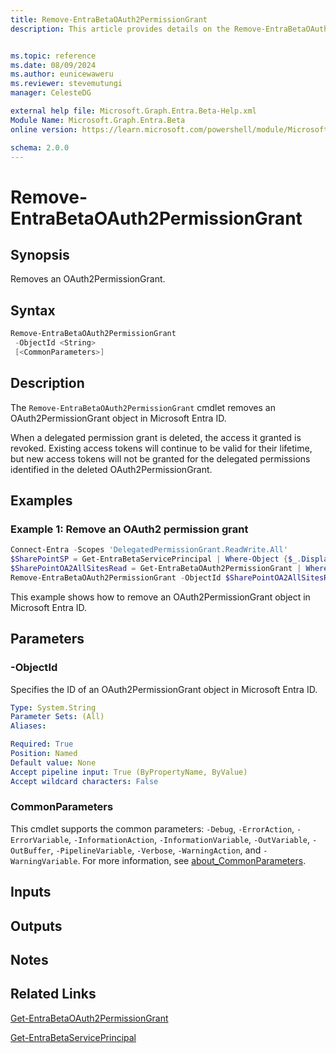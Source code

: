 ```yaml
---
title: Remove-EntraBetaOAuth2PermissionGrant 
description: This article provides details on the Remove-EntraBetaOAuth2PermissionGrant command.


ms.topic: reference
ms.date: 08/09/2024
ms.author: eunicewaweru
ms.reviewer: stevemutungi
manager: CelesteDG

external help file: Microsoft.Graph.Entra.Beta-Help.xml
Module Name: Microsoft.Graph.Entra.Beta
online version: https://learn.microsoft.com/powershell/module/Microsoft.Graph.Entra.Beta/Remove-EntraBetaOAuth2PermissionGrant

schema: 2.0.0
---
```


# Remove-EntraBetaOAuth2PermissionGrant

## Synopsis

Removes an OAuth2PermissionGrant.

## Syntax

```powershell
Remove-EntraBetaOAuth2PermissionGrant 
 -ObjectId <String> 
 [<CommonParameters>]
```

## Description

The `Remove-EntraBetaOAuth2PermissionGrant` cmdlet removes an OAuth2PermissionGrant object in Microsoft Entra ID.

When a delegated permission grant is deleted, the access it granted is revoked. Existing access tokens will continue to be valid for their lifetime, but new access tokens will not be granted for the delegated permissions identified in the deleted OAuth2PermissionGrant.

## Examples

### Example 1: Remove an OAuth2 permission grant

```powershell
Connect-Entra -Scopes 'DelegatedPermissionGrant.ReadWrite.All'
$SharePointSP = Get-EntraBetaServicePrincipal | Where-Object {$_.DisplayName -eq 'Microsoft.SharePoint'}
$SharePointOA2AllSitesRead = Get-EntraBetaOAuth2PermissionGrant | Where-Object {$_.ResourceId -eq $SharePointSP.ObjectId} | Where-Object {$_.Scope -eq 'AllSites.Read'}
Remove-EntraBetaOAuth2PermissionGrant -ObjectId $SharePointOA2AllSitesRead.ObjectId
```

This example shows how to remove an OAuth2PermissionGrant object in Microsoft Entra ID.

## Parameters

### -ObjectId

Specifies the ID of an OAuth2PermissionGrant object in Microsoft Entra ID.

```yaml
Type: System.String
Parameter Sets: (All)
Aliases:

Required: True
Position: Named
Default value: None
Accept pipeline input: True (ByPropertyName, ByValue)
Accept wildcard characters: False
```

### CommonParameters

This cmdlet supports the common parameters: `-Debug`, `-ErrorAction`, `-ErrorVariable`, `-InformationAction`, `-InformationVariable`, `-OutVariable`, `-OutBuffer`, `-PipelineVariable`, `-Verbose`, `-WarningAction`, and `-WarningVariable`. For more information, see [about_CommonParameters](https://go.microsoft.com/fwlink/?LinkID=113216).

## Inputs

## Outputs

## Notes

## Related Links

[Get-EntraBetaOAuth2PermissionGrant](Get-EntraBetaOAuth2PermissionGrant.md)

[Get-EntraBetaServicePrincipal](Get-EntraBetaServicePrincipal.md)
